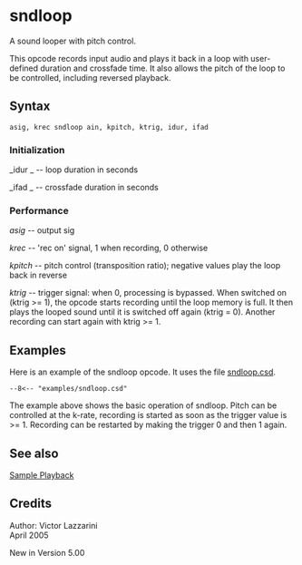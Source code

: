<!--
id:sndloop
category:Signal Generators:Sample Playback
-->
# sndloop
A sound looper with pitch control.

This opcode records input audio and plays it back in a loop with user-defined duration and crossfade time. It also allows the pitch of the loop to be controlled, including reversed playback.

## Syntax
``` csound-orc
asig, krec sndloop ain, kpitch, ktrig, idur, ifad
```

### Initialization

_idur _ -- loop duration in seconds

_ifad _ -- crossfade duration in seconds

### Performance

_asig_ -- output sig

_krec_ -- 'rec on' signal, 1 when recording, 0 otherwise

_kpitch_ -- pitch control (transposition ratio); negative values play the loop back in reverse

_ktrig_ -- trigger signal: when 0, processing is bypassed. When switched on (ktrig >= 1), the opcode starts recording until the loop memory is full. It then plays the looped sound until it is switched off again (ktrig = 0). Another recording can start again with ktrig >= 1.

## Examples

Here is an example of the sndloop opcode. It uses the file [sndloop.csd](../../examples/sndloop.csd).

``` csound-csd title="Example of the sndloop opcode." linenums="1"
--8<-- "examples/sndloop.csd"
```

The example above shows the basic operation of sndloop. Pitch can be controlled at the k-rate, recording is started as soon as the trigger value is >= 1. Recording can be restarted by making the trigger 0 and then 1 again.

## See also

[Sample Playback](../../siggen/sample)

## Credits

Author: Victor Lazzarini<br>
April 2005 <br>

New in Version 5.00
